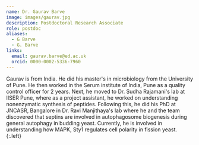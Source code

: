 ```yaml
---
name: Dr. Gaurav Barve
image: images/gaurav.jpg
description: Postdoctoral Research Associate
role: postdoc
aliases:
  - G Barve
  - G. Barve
links:
  email: gaurav.barve@ed.ac.uk
  orcid: 0000-0002-5336-7960
---
```


Gaurav is from India. He did his master's in microbiology from the University of Pune. He then worked in the Serum institute of India, Pune as a quality control officer for 2 years. Next, he moved to Dr. Sudha Rajamani's lab at IISER Pune, where as a project assistant, he worked on understanding nonenzymatic synthesis of peptides. Following this, he did his PhD at JNCASR, Bangalore in Dr. Ravi Manjithaya's lab where he and the team discovered that septins are involved in autophagosome biogenesis during general autophagy in budding yeast. Currently, he is involved in understanding how MAPK, Sty1 regulates cell polarity in fission yeast.
{:.left}
